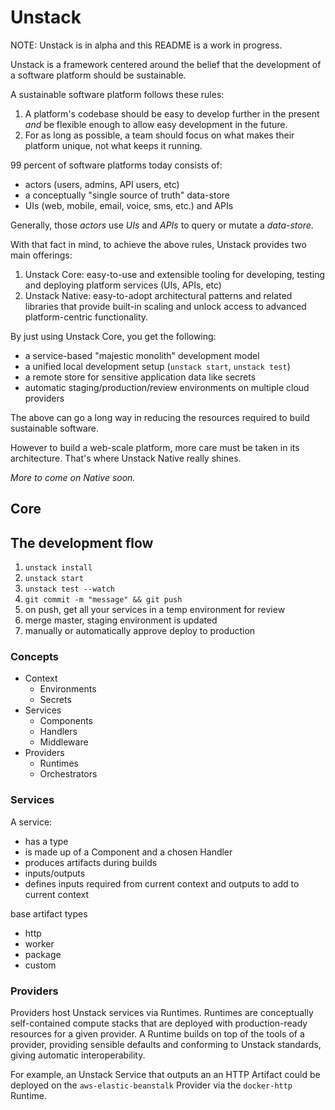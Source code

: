 # Unstack

NOTE: Unstack is in alpha and this README is a work in progress.

Unstack is a framework centered around the belief that the development of a software platform should be sustainable.

A sustainable software platform follows these rules:

1. A platform's codebase should be easy to develop further in the present _and_ be flexible enough to allow easy development in the future.
2. For as long as possible, a team should focus on what makes their platform unique, not what keeps it running.

99 percent of software platforms today consists of:

- actors (users, admins, API users, etc)
- a conceptually "single source of truth" data-store
- UIs (web, mobile, email, voice, sms, etc.) and APIs

Generally, those _actors_ use _UIs_ and _APIs_ to query or mutate a _data-store_.

With that fact in mind, to achieve the above rules, Unstack provides two main offerings:

1. Unstack Core: easy-to-use and extensible tooling for developing, testing and deploying platform services (UIs, APIs, etc)
2. Unstack Native: easy-to-adopt architectural patterns and related libraries that provide built-in scaling and unlock access to advanced platform-centric functionality.

By just using Unstack Core, you get the following:

- a service-based "majestic monolith" development model
- a unified local development setup (`unstack start`, `unstack test`)
- a remote store for sensitive application data like secrets
- automatic staging/production/review environments on multiple cloud providers

The above can go a long way in reducing the resources required to build sustainable software.

However to build a web-scale platform, more care must be taken in its architecture. That's where Unstack Native really shines.

_More to come on Native soon._

## Core

## The development flow

1. `unstack install`
2. `unstack start`
3. `unstack test --watch`
4. `git commit -m "message" && git push`
5. on push, get all your services in a temp environment for review
6. merge master, staging environment is updated
7. manually or automatically approve deploy to production

### Concepts

- Context
  - Environments
  - Secrets
- Services
  - Components
  - Handlers
  - Middleware
- Providers
  - Runtimes
  - Orchestrators

### Services

A service:

- has a type
- is made up of a Component and a chosen Handler
- produces artifacts during builds
- inputs/outputs
- defines inputs required from current context and outputs to add to current context

base artifact types

- http
- worker
- package
- custom

### Providers

Providers host Unstack services via Runtimes. Runtimes are conceptually self-contained compute stacks that are deployed with production-ready resources for a given provider. A Runtime builds on top of the tools of a provider, providing sensible defaults and conforming to Unstack standards, giving automatic interoperability.

For example, an Unstack Service that outputs an an HTTP Artifact could be deployed on the `aws-elastic-beanstalk` Provider via the `docker-http` Runtime.
